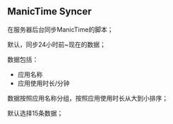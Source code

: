 

## ManicTime Syncer

在服务器后台同步ManicTime的脚本；

默认，同步24小时前~现在的数据；

数据包括：

-   应用名称
-   应用使用时长/分钟

数据按照应用名称分组，按照应用使用时长从大到小排序；

默认选择15条数据；


